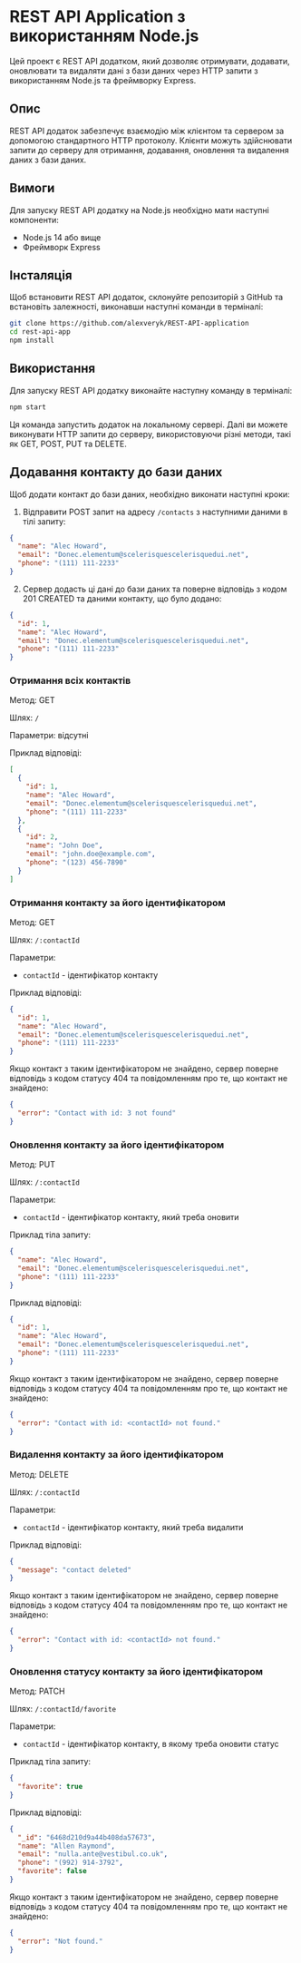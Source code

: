 # REST API Application з використанням Node.js

Цей проект є REST API додатком, який дозволяє отримувати, додавати, оновлювати та видаляти дані з бази даних через HTTP запити з використанням Node.js та фреймворку Express.

## Опис

REST API додаток забезпечує взаємодію між клієнтом та сервером за допомогою стандартного HTTP протоколу. Клієнти можуть здійснювати запити до серверу для отримання, додавання, оновлення та видалення даних з бази даних.

## Вимоги

Для запуску REST API додатку на Node.js необхідно мати наступні компоненти:

- Node.js 14 або вище
- Фреймворк Express

## Інсталяція

Щоб встановити REST API додаток, склонуйте репозиторій з GitHub та встановіть залежності, виконавши наступні команди в терміналі:

```bash
git clone https://github.com/alexveryk/REST-API-application
cd rest-api-app
npm install
```

## Використання

Для запуску REST API додатку виконайте наступну команду в терміналі:

```bash
npm start
```

Ця команда запустить додаток на локальному сервері. Далі ви можете виконувати HTTP запити до серверу, використовуючи різні методи, такі як GET, POST, PUT та DELETE.

## Додавання контакту до бази даних

Щоб додати контакт до бази даних, необхідно виконати наступні кроки:

1. Відправити POST запит на адресу `/contacts` з наступними даними в тілі запиту:

```json
{
  "name": "Alec Howard",
  "email": "Donec.elementum@scelerisquescelerisquedui.net",
  "phone": "(111) 111-2233"
}
```

2. Сервер додасть ці дані до бази даних та поверне відповідь з кодом 201 CREATED та даними контакту, що було додано:

```json
{
  "id": 1,
  "name": "Alec Howard",
  "email": "Donec.elementum@scelerisquescelerisquedui.net",
  "phone": "(111) 111-2233"
}
```

### Отримання всіх контактів

Метод: GET

Шлях: `/`

Параметри: відсутні

Приклад відповіді:

```json
[
  {
    "id": 1,
    "name": "Alec Howard",
    "email": "Donec.elementum@scelerisquescelerisquedui.net",
    "phone": "(111) 111-2233"
  },
  {
    "id": 2,
    "name": "John Doe",
    "email": "john.doe@example.com",
    "phone": "(123) 456-7890"
  }
]
```

### Отримання контакту за його ідентифікатором

Метод: GET

Шлях: `/:contactId`

Параметри:

- `contactId` - ідентифікатор контакту

Приклад відповіді:

```json
{
  "id": 1,
  "name": "Alec Howard",
  "email": "Donec.elementum@scelerisquescelerisquedui.net",
  "phone": "(111) 111-2233"
}
```

Якщо контакт з таким ідентифікатором не знайдено, сервер поверне відповідь з кодом статусу 404 та повідомленням про те, що контакт не знайдено:

```json
{
  "error": "Contact with id: 3 not found"
}
```

### Оновлення контакту за його ідентифікатором

Метод: PUT

Шлях: `/:contactId`

Параметри:

- `contactId` - ідентифікатор контакту, який треба оновити

Приклад тіла запиту:

```json
{
  "name": "Alec Howard",
  "email": "Donec.elementum@scelerisquescelerisquedui.net",
  "phone": "(111) 111-2233"
}
```

Приклад відповіді:

```json
{
  "id": 1,
  "name": "Alec Howard",
  "email": "Donec.elementum@scelerisquescelerisquedui.net",
  "phone": "(111) 111-2233"
}
```

Якщо контакт з таким ідентифікатором не знайдено, сервер поверне відповідь з кодом статусу 404 та повідомленням про те, що контакт не знайдено:

```json
{
  "error": "Contact with id: <contactId> not found."
}
```

### Видалення контакту за його ідентифікатором

Метод: DELETE

Шлях: `/:contactId`

Параметри:

- `contactId` - ідентифікатор контакту, який треба видалити

Приклад відповіді:

```json
{
  "message": "contact deleted"
}
```

Якщо контакт з таким ідентифікатором не знайдено, сервер поверне відповідь з кодом статусу 404 та повідомленням про те, що контакт не знайдено:

```json
{
  "error": "Contact with id: <contactId> not found."
}
```

### Oновлення статусу контакту за його ідентифікатором

Метод: PATCH

Шлях: `/:contactId/favorite`

Параметри:

- `contactId` - ідентифікатор контакту, в якому треба оновити статус

Приклад тіла запиту:

```json
{
  "favorite": true
}
```

Приклад відповіді:

```json
{
  "_id": "6468d210d9a44b408da57673",
  "name": "Allen Raymond",
  "email": "nulla.ante@vestibul.co.uk",
  "phone": "(992) 914-3792",
  "favorite": false
}
```

Якщо контакт з таким ідентифікатором не знайдено, сервер поверне відповідь з кодом статусу 404 та повідомленням про те, що контакт не знайдено:

```json
{
  "error": "Not found."
}
```
